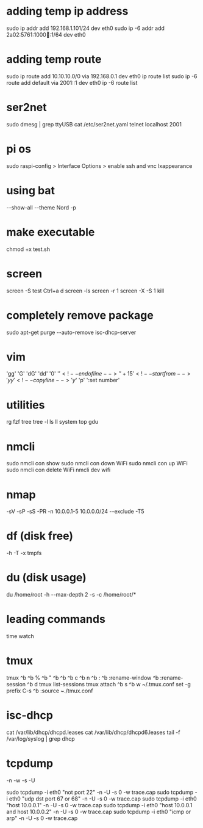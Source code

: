 # adding temp ip address
sudo ip addr add 192.168.1.101/24 dev eth0
sudo ip -6 addr add 2a02:5761:1000:100::1/64 dev eth0

# adding temp route
sudo ip route add 10.10.10.0/0 via 192.168.0.1 dev eth0
ip route list
sudo ip -6 route add default via 2001::1 dev eth0
ip -6 route list

# ser2net
sudo dmesg | grep ttyUSB
cat /etc/ser2net.yaml
telnet localhost 2001

# pi os
sudo raspi-config > Interface Options > enable ssh and vnc
lxappearance    <!-- theme -->

# using bat
--show-all          <!-- shows all none printable characters -->
--theme Nord -p     <!-- -p for plain -->

# make executable
chmod +x test.sh

# screen
screen -S test          <!-- create a session -->
Ctrl+a d                <!-- deattach from session -->
screen -ls              <!-- list screens -->
screen -r 1             <!-- reattach to session -->
screen -X -S 1 kill     <!-- kill session 1 -->

# completely remove package
sudo apt-get purge --auto-remove isc-dhcp-server

# vim
'gg'            <!-- first line -->
'G'             <!-- last line -->
'dG'            <!-- delete until last line -->
'dd'            <!-- delete current line -->
'0'             <!-- beginning of line -->
'$'             <!-- end of line -->
'%d'            <!-- delete all -->
'+15'           <!-- start from -->
'yy'            <!-- copy line -->
'y$'            <!-- copy until end of line -->
'p'             <!-- paste -->
':set number'

# utilities
rg          <!-- ripgrep -->
fzf         <!-- fzf ↵ -->
tree        <!-- exa --tree -->
tree -l     <!-- exa -T -l -->
ls          <!-- exa -->
ll          <!-- exa -l -->
system      <!-- neofetch -->
top         <!-- btop -->
gdu         <!-- graphical disk usage -->

# nmcli
sudo nmcli con show
sudo nmcli con down WiFi
sudo nmcli con up WiFi
sudo nmcli con delete WiFi
nmcli dev wifi

# nmap
-sV             <!-- show all services detail and version -->
-sP             <!-- only ping -->
-sS             <!-- TYP SYN -->
-PR             <!-- ARP discovery -->
-n              <!-- no resolve -->
10.0.0.1-5      <!-- scan from 10.0.0.1 to 10.0.0.5 -->
10.0.0.0/24     <!-- scan the whole subnet -->
--exclude       <!-- exclude following IP address -->
-T5             <!-- time templates, from T0 to T5, T5 is the fastest, T3 is the default -->

# df (disk free)
-h              <!-- human readable -->
-T              <!-- storage type -->
-x  tmpfs       <!-- exclude tmpfs -->

# du (disk usage)
du /home/root       <!-- disk usage of a directory, current directory is the default -->
-h                  <!-- human readable -->
--max-depth 2       <!-- only two sub-directories deep -->
-s                  <!-- summary -->
-c /home/root/*     <!-- total -->

# leading commands
time            <!-- time to excute a command or a script -->
watch           <!-- auto refresh -->

# tmux
tmux                <!-- start a tmux new session -->
^b                  <!-- leader, Cntrl-b -->
^b %                <!-- split vertically -->
^b "                <!-- split horizontally -->
^b <arrow>          <!-- move between splits -->
^b <space>          <!-- change layout -->
^b c                <!-- new window -->
^b n                <!-- next window -->
^b :                <!-- command mode -->
^b :rename-window   <!-- give window a name -->
^b :rename-session  <!-- give session a name -->
^b d                <!-- deattach -->
tmux list-sessions
tmux attach         <!-- if only tmux, it will create a new session -->
^b s                <!-- show sessions within tmux -->
^b w                <!-- show sessons and windows -->
~/.tmux.conf        <!-- tmux config file -->
 set -g prefix C-s  <!-- make Ctrl-s the leader -->
^b :source ~./tmux.conf

# isc-dhcp
cat /var/lib/dhcp/dhcpd.leases 
cat /var/lib/dhcp/dhcpd6.leases
tail -f /var/log/syslog | grep dhcp

# tcpdump
-n		<!-- don't resolve -->
-w		<!-- save to file -->
-s		<!-- packet size, 0 for whole packet, only headers 128 -->
-U		<!-- write at end of packet not line -->
<!-- Examples  -->
sudo tcpdump -i eth0 "not port 22" -n -U -s 0 -w trace.cap
sudo tcpdump -i eth0 "udp dst port 67 or 68" -n -U -s 0 -w trace.cap
sudo tcpdump -i eth0 "host 10.0.0.1" -n -U -s 0 -w trace.cap
sudo tcpdump -i eth0 "host 10.0.0.1 and host 10.0.0.2" -n -U -s 0 -w trace.cap
sudo tcpdump -i eth0 "icmp or arp" -n -U -s 0 -w trace.cap